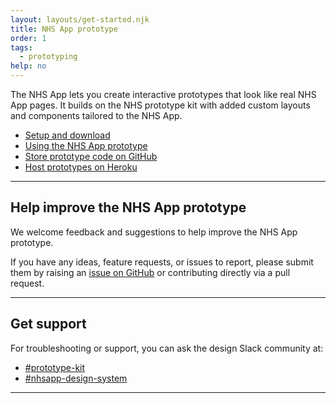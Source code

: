 ```yaml
---
layout: layouts/get-started.njk
title: NHS App prototype
order: 1
tags:
  - prototyping
help: no
---
```


The NHS App lets you create interactive prototypes that look like real NHS App pages. It builds on the NHS prototype kit with added custom layouts and components tailored to the NHS App.

- [Setup and download](/get-started/nhsapp-prototype/setup/)
- [Using the NHS App prototype](/get-started/nhsapp-prototype/how-to-use/)
- [Store prototype code on GitHub](/get-started/nhsapp-prototype/github/)
- [Host prototypes on Heroku](/get-started/nhsapp-prototype/heroku/)

<hr class="nhsuk-section-break nhsuk-section-break--xl nhsuk-section-break--visible app-section-break--width-4">

## Help improve the NHS App prototype

We welcome feedback and suggestions to help improve the NHS App prototype.

If you have any ideas, feature requests, or issues to report, please submit them by raising an [issue on GitHub](https://github.com/nhsuk/nhsapp-prototype/issues) or contributing directly via a pull request.

<hr class="nhsuk-section-break nhsuk-section-break--xl nhsuk-section-break--visible app-section-break--width-4">

## Get support

For troubleshooting or support, you can ask the design Slack community at:

- [#prototype-kit](https://nhsdigitalcorporate.enterprise.slack.com/archives/C042J3MTJG2)
- [#nhsapp-design-system](https://nhsdigitalcorporate.enterprise.slack.com/archives/C06GY1LRP19)

<hr class="nhsuk-section-break nhsuk-section-break--xl nhsuk-section-break--visible app-section-break--width-4">
